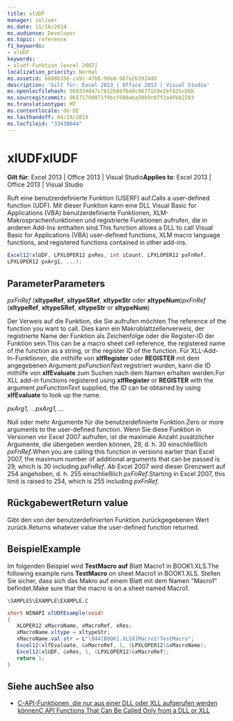 ```yaml
---
title: xlUDF
manager: soliver
ms.date: 11/16/2014
ms.audience: Developer
ms.topic: reference
f1_keywords:
- xlUDF
keywords:
- xludf-Funktion [excel 2007]
localization_priority: Normal
ms.assetid: b608b356-ca5c-47bb-9de8-9b7e2b3924dd
description: 'Gilt für: Excel 2013 | Office 2013 | Visual Studio'
ms.openlocfilehash: 569334847c7612b86f6ddc967f159e2ef425cbbb
ms.sourcegitcommit: 8657170d071f9bcf680aba50b9c07f2a4fb82283
ms.translationtype: MT
ms.contentlocale: de-DE
ms.lasthandoff: 04/28/2019
ms.locfileid: "33430644"
---
```

# <a name="xludf"></a><span data-ttu-id="3f7fd-104">xlUDF</span><span class="sxs-lookup"><span data-stu-id="3f7fd-104">xlUDF</span></span>

<span data-ttu-id="3f7fd-105">**Gilt für**: Excel 2013 | Office 2013 | Visual Studio</span><span class="sxs-lookup"><span data-stu-id="3f7fd-105">**Applies to**: Excel 2013 | Office 2013 | Visual Studio</span></span> 
  
<span data-ttu-id="3f7fd-106">Ruft eine benutzerdefinierte Funktion (USERF) auf.</span><span class="sxs-lookup"><span data-stu-id="3f7fd-106">Calls a user-defined function (UDF).</span></span> <span data-ttu-id="3f7fd-107">Mit dieser Funktion kann eine DLL Visual Basic for Applications (VBA) benutzerdefinierte Funktionen, XLM-Makrosprachenfunktionen und registrierte Funktionen aufrufen, die in anderen Add-Ins enthalten sind.</span><span class="sxs-lookup"><span data-stu-id="3f7fd-107">This function allows a DLL to call Visual Basic for Applications (VBA) user-defined functions, XLM macro language functions, and registered functions contained in other add-ins.</span></span>
  
```cs
Excel12(xlUDF, LPXLOPER12 pxRes, int iCount, LPXLOPER12 pxFnRef,
LPXLOPER12 pxArg1, ...);
```

## <a name="parameters"></a><span data-ttu-id="3f7fd-108">Parameter</span><span class="sxs-lookup"><span data-stu-id="3f7fd-108">Parameters</span></span>

<span data-ttu-id="3f7fd-109">_pxFnRef_ (**xltypeRef**, **xltypeSRef**, **xltypeStr** oder **xltypeNum**)</span><span class="sxs-lookup"><span data-stu-id="3f7fd-109">_pxFnRef_ (**xltypeRef**, **xltypeSRef**, **xltypeStr** or **xltypeNum**)</span></span>
  
<span data-ttu-id="3f7fd-110">Der Verweis auf die Funktion, die Sie aufrufen möchten.</span><span class="sxs-lookup"><span data-stu-id="3f7fd-110">The reference of the function you want to call.</span></span> <span data-ttu-id="3f7fd-111">Dies kann ein Makroblattzellenverweis, der registrierte Name der Funktion als Zeichenfolge oder die Register-ID der Funktion sein.</span><span class="sxs-lookup"><span data-stu-id="3f7fd-111">This can be a macro sheet cell reference, the registered name of the function as a string, or the register ID of the function.</span></span> <span data-ttu-id="3f7fd-112">Für XLL-Add-In-Funktionen, die mithilfe von **xlfRegister** oder **REGISTER** mit dem angegebenen Argument  _pxFunctionText_ registriert wurden, kann die ID mithilfe von **xlfEvaluate** zum Suchen nach dem Namen erhalten werden.</span><span class="sxs-lookup"><span data-stu-id="3f7fd-112">For XLL add-in functions registered using **xlfRegister** or **REGISTER** with the argument  _pxFunctionText_ supplied, the ID can be obtained by using **xlfEvaluate** to look up the name.</span></span> 
  
<span data-ttu-id="3f7fd-113">_pxArg1, ..._</span><span class="sxs-lookup"><span data-stu-id="3f7fd-113">_pxArg1, ..._</span></span>
  
<span data-ttu-id="3f7fd-114">Null oder mehr Argumente für die benutzerdefinierte Funktion.</span><span class="sxs-lookup"><span data-stu-id="3f7fd-114">Zero or more arguments to the user-defined function.</span></span> <span data-ttu-id="3f7fd-115">Wenn Sie diese Funktion in Versionen vor Excel 2007 aufrufen, ist die maximale Anzahl zusätzlicher Argumente, die übergeben werden können, 29, d. h. 30 einschließlich _pxFnRef_.</span><span class="sxs-lookup"><span data-stu-id="3f7fd-115">When you are calling this function in versions earlier than Excel 2007, the maximum number of additional arguments that can be passed is 29, which is 30 including  _pxFnRef_.</span></span> <span data-ttu-id="3f7fd-116">Ab Excel 2007 wird dieser Grenzwert auf 254 angehoben, d. h. 255 einschließlich _pxFnRef_.</span><span class="sxs-lookup"><span data-stu-id="3f7fd-116">Starting in Excel 2007, this limit is raised to 254, which is 255 including  _pxFnRef_.</span></span>
  
## <a name="return-value"></a><span data-ttu-id="3f7fd-117">Rückgabewert</span><span class="sxs-lookup"><span data-stu-id="3f7fd-117">Return value</span></span>

<span data-ttu-id="3f7fd-118">Gibt den von der benutzerdefinierten Funktion zurückgegebenen Wert zurück.</span><span class="sxs-lookup"><span data-stu-id="3f7fd-118">Returns whatever value the user-defined function returned.</span></span>
  
## <a name="example"></a><span data-ttu-id="3f7fd-119">Beispiel</span><span class="sxs-lookup"><span data-stu-id="3f7fd-119">Example</span></span>

<span data-ttu-id="3f7fd-120">Im folgenden Beispiel wird **TestMacro auf** Blatt Macro1 in BOOK1.XLS.</span><span class="sxs-lookup"><span data-stu-id="3f7fd-120">The following example runs **TestMacro** on sheet Macro1 in BOOK1.XLS.</span></span> <span data-ttu-id="3f7fd-121">Stellen Sie sicher, dass sich das Makro auf einem Blatt mit dem Namen "Macro1" befindet.</span><span class="sxs-lookup"><span data-stu-id="3f7fd-121">Make sure that the macro is on a sheet named Macro1.</span></span> 
  
`\SAMPLES\EXAMPLE\EXAMPLE.C`
  
```cs
short WINAPI xlUDFExample(void)
{       
   XLOPER12 xMacroName, xMacroRef, xRes;
   xMacroName.xltype = xltypeStr;
   xMacroName.val.str = L"\044[BOOK1.XLSX]Macro1!TestMacro";
   Excel12(xlfEvaluate, &xMacroRef, 1, (LPXLOPER12)&xMacroName);
   Excel12(xlUDF, &xRes, 1, (LPXLOPER12)&xMacroRef);
   return 1;
}
```

## <a name="see-also"></a><span data-ttu-id="3f7fd-122">Siehe auch</span><span class="sxs-lookup"><span data-stu-id="3f7fd-122">See also</span></span>

- [<span data-ttu-id="3f7fd-123">C-API-Funktionen, die nur aus einer DLL oder XLL aufgerufen werden können</span><span class="sxs-lookup"><span data-stu-id="3f7fd-123">C API Functions That Can Be Called Only from a DLL or XLL</span></span>](c-api-functions-that-can-be-called-only-from-a-dll-or-xll.md)

